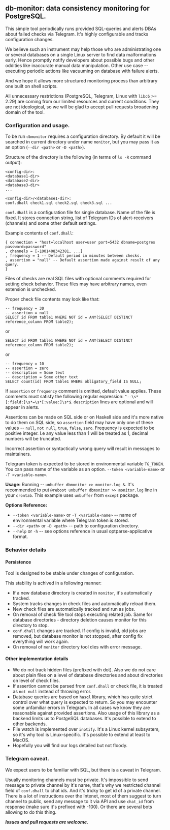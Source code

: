 ## db-monitor: data consistency monitoring for PostgreSQL.

This simple tool periodically runs provided SQL-queries and alerts DBAs about failed checks via Telegram.
It's highly configurable and tracks configuration changes.

We believe such an instrument may help those who are administrating one or several databases on a single Linux server to find data malformations early. Hence promptly notify developers about possible bugs and other oddities like inaccurate manual data manipulation. Other use case -- executing periodic actions like vacuuming on database with failure alerts.

And we hope it allows more structured monitoring process than arbitrary one built on shell scripts.

All unnecessary restrictions (PostgreSQL, Telegram, Linux with `libc6` >= 2.29) are coming from our limited resources and current conditions. They are not ideological, so we will be glad to accept pull requests broadening domain of the tool.

### Configuration and usage.

To be run `dbmonitor` requires a configuration directory. By default it will be searched in current directory under name `monitor`, but you may pass it as an option (`--dir <path>` or `-D <path>`).

Structure of the directory is the following (in terms of `ls -R` command output):
```
<config-dir>:
<database1-dir>
<database2-dir>
<database3-dir>
...

<config-dir>/<database1-dir>:
conf.dhall check1.sql check2.sql check3.sql ...
```

`conf.dhall` is a configuration file for single database. Name of the file is fixed. It stores connection string, list of Telegram IDs of alert-receivers (channels) and some other default settings.

Example contents of `conf.dhall`:
```
{ connection = "host=localhost user=user port=5432 dbname=postgres password=password"
, channels = [-1001408342381, ...]
, frequency = 1 -- Default period in minutes between checks.
, assertion = "null" -- Default assertion made against result of any query.
}
```

Files of checks are real SQL files with optional comments required for setting check behavior. These files may have arbitrary names, even extension is unchecked.

Proper check file contents may look like that:
```
-- frequency = 30
-- assertion = null
SELECT id FROM table1 WHERE NOT id = ANY(SELECT DISTINCT reference_column FROM table2);
```

or
```
SELECT id FROM table1 WHERE NOT id = ANY(SELECT DISTINCT reference_column FROM table2);
```

or
```
-- frequency = 10
-- assertion = zero
-- description = Some text
-- description = Some other text
SELECT count(id) FROM table1 WHERE obligatory_field IS NULL;
```

If `assertion` or `frequency` comment is omitted, default value applies.
These comments must satisfy the following regular expression: `^--\s*[:field:]\s*=\s*[:value:]\s*$`. `description` lines are optional and will appear in alerts.

Assertions can be made on SQL side or on Haskell side and it's more native to do them on SQL side, so `assertion` field may have only one of these values -- `null`, `not null`, `true`, `false`, `zero`.
Frequency is expected to be positive integer. I.e any value less than 1 will be treated as 1, decimal numbers will be truncated.

Incorrect assertion or syntactically wrong query will result in messages to maintainers.

Telegram token is expected to be stored in environmental variable `TG_TOKEN`. You can pass name of the variable as an option. `--token <variable-name>` or `-T <variable-name>`.

**Usage:**
Running -- `unbuffer dbmonitor >> monitor.log &`. It's recommended to put `@reboot unbuffer dbmonitor >> monitor.log` line in your `crontab`. This example uses `unbuffer` from `except` package.

**Options Reference:**

* `--token <variable-name>` or `-T <variable-name>` -- name of environmental variable where Telegram token is stored.
* `--dir <path>` or `-D <path>` -- path to configuration directory.
* `--help` or `-h` -- see options reference in usual optparse-applicative format.

### Behavior details

#### Persistence

Tool is designed to be stable under changes of configuration.

This stability is achived in a following manner:
* If a new database directory is created in `monitor`, it's automatically tracked.
* System tracks changes in check files and automatically reload them.
* New check files are automatically tracked and run as jobs.
* On removal of check file tool stops executing related job. Same for database directories - directory deletion causes monitor for this directory to stop.
* `conf.dhall` changes are tracked. If config is invalid, old jobs are removed, but database monitor is not stopped, after config fix everything will work again.
* On removal of `monitor` directory tool dies with error message.

#### Other implementation details

* We do not track hidden files (prefixed with dot). Also we do not care about plain files on a level of database directories and about directories on level of check files.
* If assertion cannot be parsed from `conf.dhall` or check file, it is treated as `not null` instead of throwing error.
* Database queries are based on `hasql` library, which has quite strict control over what query is expected to return. So you may encounter some unfamiliar errors in Telegram. In all cases we know they are reasonable against provided assertions. Also usage of this library as a backend limits us to PostgeSQL databases. It's possible to extend to other backends.
* File watch is implemented over `inotify`. It's a Linux kernel subsystem, so it's why tool is Linux-specific. It's possible to extend at least to MacOS.
* Hopefully you will find our logs detailed but not floody.

### Telegram caveat.

We expect users to be familiar with SQL, but there is a caveat in Telegram.

Usually monitoring channels must be private. It's impossible to send message to private channel by it's name, that's why we restricted channel field of `conf.dhall` to chat ids. And it's tricky to get id of a private channel. There is a lot of instructions over the Intenet, most of them suggest to turn channel to public, send any message to it via API and use `chat_id` from response (make sure it's prefixed with -100). Or there are several bots allowing to do this thing.

**_Issues and pull requests are welcome._**
